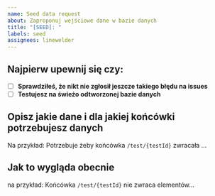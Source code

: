 ```yaml
---
name: Seed data request
about: Zaproponuj wejściowe dane w bazie danych
title: "[SEED]: "
labels: seed
assignees: linewelder
---
```


## Najpierw upewnij się czy:
- [ ] **__Sprawdziłeś, że nikt nie zgłosił jeszcze takiego błędu na issues__**
- [ ] **__Testujesz na świeżo odtworzonej bazie danych__**

## Opisz jakie dane i dla jakiej końcówki potrzebujesz danych
Na przykład: Potrzebuje żeby końcówka `/test/{testId}` zwracała ...

## Jak to wygląda obecnie
na przykład: Końcówka `/test/{testId}` nie zwraca elementów...
